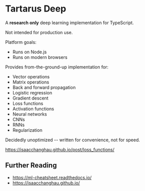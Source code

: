 # Tartarus Deep

A **research only** deep learning implementation for TypeScript.

Not intended for production use.

Platform goals:
* Runs on Node.js
* Runs on modern browsers


Provides from-the-ground-up implementation for:

* Vector operations
* Matrix operations
* Back and forward propagation
* Logistic regression
* Gradient descent
* Loss functions
* Activation functions
* Neural networks
* CNNs
* RNNs
* Regularization

Decidedly unoptimized -- written for convenience, not for speed.


https://isaacchanghau.github.io/post/loss_functions/


## Further Reading

* https://ml-cheatsheet.readthedocs.io/
* https://isaacchanghau.github.io/

